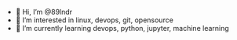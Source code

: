 - 👋 Hi, I’m @89lndr
- 👀 I’m interested in linux, devops, git, opensource
- 🌱 I’m currently learning devops, python, jupyter, machine learning

<!---
89lndr/89lndr is a ✨ special ✨ repository because its `README.md` (this file) appears on your GitHub profile.
You can click the Preview link to take a look at your changes.
--->
